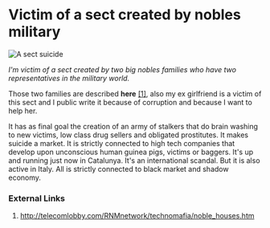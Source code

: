# Victim of a sect created by nobles military

![A sect suicide](http://telecomlobby.com/Images/remote_neural_monitoring_network_gangstalking_ss.webp)

*I'm victim of a sect created by two big nobles families who have two representatives in the military world.*

Those two families are described **here** [[1]](http://telecomlobby.com/RNMnetwork/technomafia/noble_houses.htm), also my ex girlfriend is a victim of this sect and I public write it because of corruption and because I want to help her.

It has as final goal the creation of an army of stalkers that do brain washing to new victims, low class drug sellers and obligated prostitutes. It makes suicide a market. It is strictly connected to high tech companies that develop upon unconscious human guinea pigs, victims or baggers. It's up and running just now in Catalunya. It's an international scandal. But it is also active in Italy. All is strictly connected to black market and shadow economy. 



### External Links

1. http://telecomlobby.com/RNMnetwork/technomafia/noble_houses.htm

